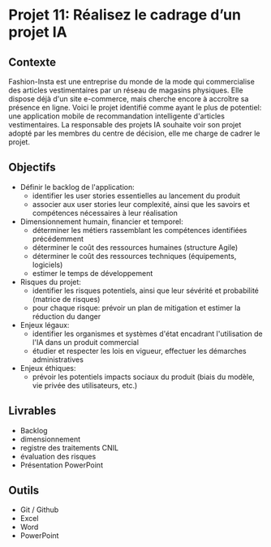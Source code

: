 # Projet 11: Réalisez le cadrage d’un projet IA

## Contexte
Fashion-Insta est une entreprise du monde de la mode qui commercialise des articles vestimentaires par un réseau de magasins physiques.
Elle dispose déjà d'un site e-commerce, mais cherche encore à accroître sa présence en ligne.
Voici le projet identifié comme ayant le plus de potentiel: une application mobile de recommandation intelligente d'articles vestimentaires.
La responsable des projets IA souhaite voir son projet adopté par les membres du centre de décision, elle me charge de cadrer le projet.

## Objectifs
- Définir le backlog de l'application:
  - identifier les user stories essentielles au lancement du produit
  - associer aux user stories leur complexité, ainsi que les savoirs et compétences nécessaires à leur réalisation
- Dimensionnement humain, financier et temporel:
  - déterminer les métiers rassemblant les compétences identifiées précédemment
  - déterminer le coût des ressources humaines (structure Agile)
  - déterminer le coût des ressources techniques (équipements, logiciels)
  - estimer le temps de développement
- Risques du projet:
  - identifier les risques potentiels, ainsi que leur sévérité et probabilité (matrice de risques)
  - pour chaque risque: prévoir un plan de mitigation et estimer la réduction du danger
- Enjeux légaux:
  - identifier les organismes et systèmes d'état encadrant l'utilisation de l'IA dans un produit commercial
  - étudier et respecter les lois en vigueur, effectuer les démarches administratives
- Enjeux éthiques:
  - prévoir les potentiels impacts sociaux du produit (biais du modèle, vie privée des utilisateurs, etc.)

## Livrables
- Backlog
- dimensionnement
- registre des traitements CNIL
- évaluation des risques
- Présentation PowerPoint

## Outils
- Git / Github
- Excel
- Word
- PowerPoint
